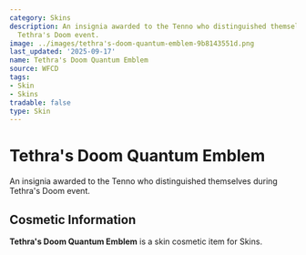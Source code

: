 ```yaml
---
category: Skins
description: An insignia awarded to the Tenno who distinguished themselves during
  Tethra's Doom event.
image: ../images/tethra's-doom-quantum-emblem-9b8143551d.png
last_updated: '2025-09-17'
name: Tethra's Doom Quantum Emblem
source: WFCD
tags:
- Skin
- Skins
tradable: false
type: Skin
---
```


# Tethra's Doom Quantum Emblem

An insignia awarded to the Tenno who distinguished themselves during Tethra's Doom event.

## Cosmetic Information

**Tethra's Doom Quantum Emblem** is a skin cosmetic item for Skins.

